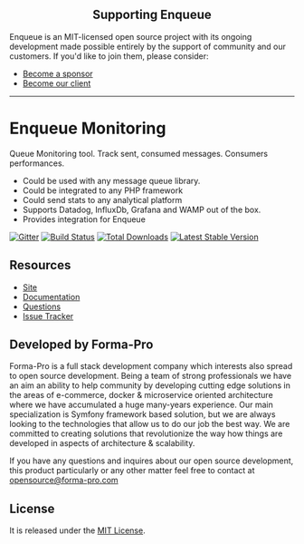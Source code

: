 <h2 align="center">Supporting Enqueue</h2>

Enqueue is an MIT-licensed open source project with its ongoing development made possible entirely by the support of community and our customers. If you'd like to join them, please consider:

- [Become a sponsor](https://www.patreon.com/makasim)
- [Become our client](http://forma-pro.com/)

---

# Enqueue Monitoring

Queue Monitoring tool. Track sent, consumed messages. Consumers performances. 

* Could be used with any message queue library.
* Could be integrated to any PHP framework
* Could send stats to any analytical platform
* Supports Datadog, InfluxDb, Grafana and WAMP out of the box.
* Provides integration for Enqueue 

[![Gitter](https://badges.gitter.im/php-enqueue/Lobby.svg)](https://gitter.im/php-enqueue/Lobby)
[![Build Status](https://img.shields.io/github/actions/workflow/status/php-enqueue/monitoring/ci.yml?branch=master)](https://github.com/php-enqueue/monitoring/actions?query=workflow%3ACI)
[![Total Downloads](https://poser.pugx.org/enqueue/monitoring/d/total.png)](https://packagist.org/packages/enqueue/monitoring)
[![Latest Stable Version](https://poser.pugx.org/enqueue/monitoring/version.png)](https://packagist.org/packages/enqueue/monitoring)

## Resources

* [Site](https://enqueue.forma-pro.com/)
* [Documentation](https://github.com/php-enqueue/enqueue-dev/blob/master/docs/monitoring.md)
* [Questions](https://gitter.im/php-enqueue/Lobby)
* [Issue Tracker](https://github.com/php-enqueue/enqueue-dev/issues)

## Developed by Forma-Pro

Forma-Pro is a full stack development company which interests also spread to open source development. 
Being a team of strong professionals we have an aim an ability to help community by developing cutting edge solutions in the areas of e-commerce, docker & microservice oriented architecture where we have accumulated a huge many-years experience. 
Our main specialization is Symfony framework based solution, but we are always looking to the technologies that allow us to do our job the best way. We are committed to creating solutions that revolutionize the way how things are developed in aspects of architecture & scalability.

If you have any questions and inquires about our open source development, this product particularly or any other matter feel free to contact at opensource@forma-pro.com

## License

It is released under the [MIT License](LICENSE).
